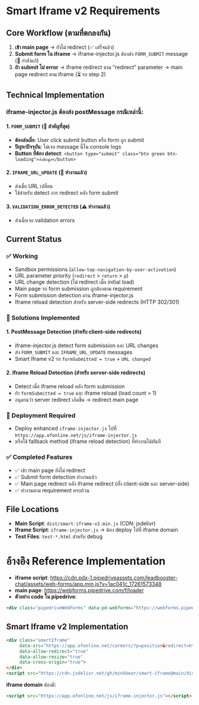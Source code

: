 # Smart Iframe v2 Requirements

## Core Workflow (ตามที่ตกลงกัน)

1. **เข้า main page** → ยังไม่ redirect (✅ เสร็จแล้ว)
2. **Submit form ใน iframe** → iframe-injector.js ต้องส่ง `FORM_SUBMIT` message (🔄 กำลังแก้)
3. **ถ้า submit ไม่ error** → iframe redirect ตาม "redirect" parameter → main page redirect ตาม iframe (⏳ รอ step 2)

## Technical Implementation

### iframe-injector.js ต้องส่ง postMessage กรณีเหล่านี้:

#### 1. `FORM_SUBMIT` (📝 สำคัญที่สุด)
- **ต้องส่งเมื่อ**: User click submit button หรือ form ถูก submit
- **ปัญหาปัจจุบัน**: ไม่เจอ message นี้ใน console logs
- **Button ที่ต้อง detect**: `<button type="submit" class="btn green btn-loading">ส่งข้อมูล</button>`

#### 2. `IFRAME_URL_UPDATE` (🔄 ทำงานแล้ว)
- ส่งเมื่อ URL เปลี่ยน
- ใช้สำหรับ detect การ redirect หลัง form submit

#### 3. `VALIDATION_ERROR_DETECTED` (⚠️ ทำงานแล้ว)
- ส่งเมื่อเจอ validation errors

## Current Status

### ✅ Working
- Sandbox permissions (`allow-top-navigation-by-user-activation`)
- URL parameter priority (`redirect` > `return` > `p`)
- URL change detection (ไม่ redirect เมื่อ initial load)
- Main page รอ form submission ถูกต้องตาม requirement
- Form submission detection ผ่าน iframe-injector.js
- Iframe reload detection สำหรับ server-side redirects (HTTP 302/301)

### 🚀 Solutions Implemented

#### 1. **PostMessage Detection** (สำหรับ client-side redirects)
- iframe-injector.js detect form submission และ URL changes
- ส่ง `FORM_SUBMIT` และ `IFRAME_URL_UPDATE` messages
- Smart Iframe v2 รอ `formSubmitted = true` + `URL changed`

#### 2. **Iframe Reload Detection** (สำหรับ server-side redirects) 
- Detect เมื่อ iframe reload หลัง form submission
- ถ้า `formSubmitted = true` และ iframe reload (load count > 1)
- อนุมานว่า server redirect เกิดขึ้น → redirect main page

### 🔄 Deployment Required
- Deploy enhanced `iframe-injector.js` ไปที่ `https://app.ofonline.net/js/iframe-injector.js`
- หรือใช้ fallback method (iframe reload detection) ที่ทำงานได้ทันที

### ✅ Completed Features
- ✅ เข้า main page ยังไม่ redirect
- ✅ Submit form detection ทำงานแล้ว
- ✅ Main page redirect หลัง iframe redirect (ทั้ง client-side และ server-side)
- ✅ ทำงานตาม requirement ครบถ้วน

## File Locations

- **Main Script**: `dist/smart-iframe-v2.min.js` (CDN: jsdelivr)
- **Iframe Script**: `iframe-injector.js` → ต้อง deploy ไปที่ iframe domain
- **Test Files**: `test-*.html` สำหรับ debug

# อ้างอิง Reference Implementation

- **iframe script**: https://cdn.pdx-1.pipedriveassets.com/leadbooster-chat/assets/web-forms/app.min.js?v=1ac041c_17261573348
- **main page**: https://webforms.pipedrive.com/f/loader
- **ตัวอย่าง code ใน pipedrive**:
```HTML
<div class="pipedriveWebForms" data-pd-webforms="https://webforms.pipedrive.com/f/31klnpxRYZ1WyJKuBqkQspW2OtjFjiAIDS3GzbREKv049kTNSZNDe99EeyYwRNgqv"><script src="https://webforms.pipedrive.com/f/loader"></script></div>
```

## Smart Iframe v2 Implementation

```html
<div class="smartIframe" 
     data-src="https://app.ofonline.net/careers/?p=position&redirect=https://domain.com/thank-you.html"
     data-allow-redirect="true"
     data-allow-resize="true"
     data-cross-origin="true">
</div>
<script src="https://cdn.jsdelivr.net/gh/minkbear/smart-iframe@main/dist/smart-iframe-v2.min.js"></script>
```

**iframe domain** ต้องมี:
```html
<script src="https://app.ofonline.net/js/iframe-injector.js"></script>
```